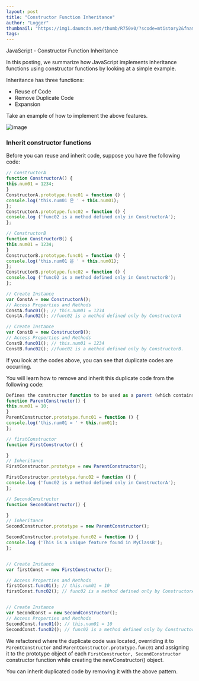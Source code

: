 ```yaml
---
layout: post
title: "Constructor Function Inheritance"
author: "Logger"
thumbnail: "https://img1.daumcdn.net/thumb/R750x0/?scode=mtistory2&fname=https%3A%2F%2Ft1.daumcdn.net%2Fcfile%2Ftistory%2F247EF2415770E51502"
tags: 
---
```



JavaScript - Constructor Function Inheritance

In this posting, we summarize how JavaScript implements inheritance functions using constructor functions by looking at a simple example.

Inheritance has three functions:

- Reuse of Code
- Remove Duplicate Code
- Expansion

Take an example of how to implement the above features.

![image](https://t1.daumcdn.net/cfile/tistory/247EF2415770E51502)

### Inherit constructor functions

Before you can reuse and inherit code, suppose you have the following code:

```js
// ConstructorA
function ConstructorA() {
this.num01 = 1234;
}
ConstructorA.prototype.func01 = function () {
console.log('this.num01 은 ' + this.num01);
};
ConstructorA.prototype.func02 = function () {
console.log ('func02 is a method defined only in ConstructorA');
};

// ConstructorB
function ConstructorB() {
this.num01 = 1234;
}
ConstructorB.prototype.func01 = function () {
console.log('this.num01 은 ' + this.num01);
};
ConstructorB.prototype.func02 = function () {
console.log ('func02 is a method defined only in ConstructorB');
};

// Create Instance
var ConstA = new ConstructorA();
// Access Properties and Methods
ConstA.func01(); // this.num01 = 1234
ConstA.func02(); //func02 is a method defined only by ConstructorA

// Create Instance
var ConstB = new ConstructorB();
// Access Properties and Methods
ConstB.func01(); // this.num01 = 1234
ConstB.func02(); //func02 is a method defined only by ConstructorB.
```

If you look at the codes above, you can see that duplicate codes are occurring.

You will learn how to remove and inherit this duplicate code from the following code:

```js
Defines the constructor function to be used as a parent (which contains duplicate code).
function ParentConstructor() {
this.num01 = 10;
}
ParentConstructor.prototype.func01 = function () {
console.log('this.num01 = ' + this.num01);
};

// firstConstructor
function FirstConstructor() {

}
// Inheritance
FirstConstructor.prototype = new ParentConstructor();

FirstConstructor.prototype.func02 = function () {
console.log ('func02 is a method defined only in ConstructorA');
};

// SecondConstructor
function SecondConstructor() {

}
// Inheritance
SecondConstructor.prototype = new ParentConstructor();

SecondConstructor.prototype.func02 = function () {
console.log ('This is a unique feature found in MyClassB');
};


// Create Instance
var firstConst = new FirstConstructor();

// Access Properties and Methods
firstConst.func01(); // this.num01 = 10
firstConst.func02(); // func02 is a method defined only by ConstructorA


// Create Instance
var SecondConst = new SecondConstructor();
// Access Properties and Methods
SecondConst.func01(); // this.num01 = 10
SecondConst.func02(); // func02 is a method defined only by ConstructorB.
```

We refactored where the duplicate code was located, overriding it to `ParentConstructor` and `ParentConstructor.prototype.func01` and assigning it to the prototype object of each `FirstConstructor, SecondConstructor` constructor function while creating the newConstructor() object.

You can inherit duplicated code by removing it with the above pattern.